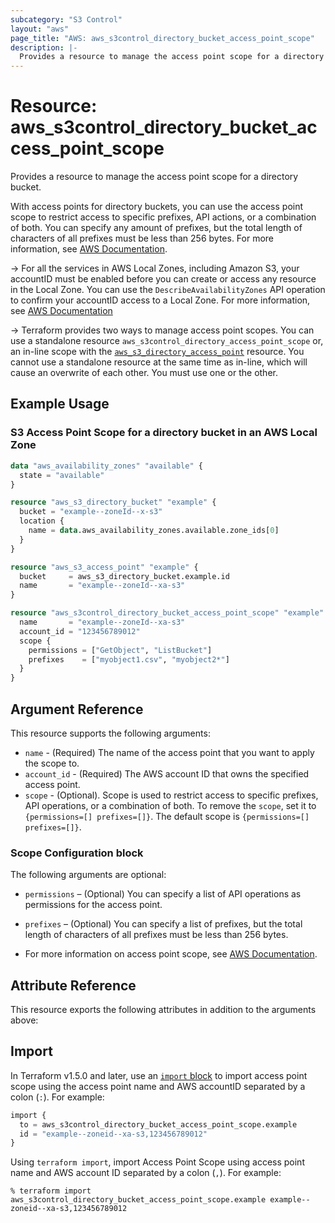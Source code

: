 ```yaml
---
subcategory: "S3 Control"
layout: "aws"
page_title: "AWS: aws_s3control_directory_bucket_access_point_scope"
description: |-
  Provides a resource to manage the access point scope for a directory bucket.
---
```


# Resource: aws_s3control_directory_bucket_access_point_scope

Provides a resource to manage the access point scope for a directory bucket.

With access points for directory buckets, you can use the access point scope to restrict access to specific prefixes, API actions, or a combination of both. You can specify any amount of prefixes, but the total length of characters of all prefixes must be less than 256 bytes. For more information, see [AWS Documentation](https://docs.aws.amazon.com/AmazonS3/latest/userguide/access-points-directory-buckets-manage-scope.html).

-> For all the services in AWS Local Zones, including Amazon S3, your accountID must be enabled before you can create or access any resource in the Local Zone. You can use the `DescribeAvailabilityZones` API operation to confirm your accountID access to a Local Zone. For more information, see [AWS Documentation](https://docs.aws.amazon.com/AmazonS3/latest/userguide/opt-in-directory-bucket-lz.html)

-> Terraform provides two ways to manage access point scopes. You can use a standalone resource `aws_s3control_directory_access_point_scope` or, an in-line scope with the  [`aws_s3_directory_access_point`](aws_s3_directory_access_point.html) resource. You cannot use a standalone resource at the same time as in-line, which will cause an overwrite of each other. You must use one or the other.

## Example Usage

### S3 Access Point Scope for a directory bucket in an AWS Local Zone

```terraform
data "aws_availability_zones" "available" {
  state = "available"
}

resource "aws_s3_directory_bucket" "example" {
  bucket = "example--zoneId--x-s3"
  location {
    name = data.aws_availability_zones.available.zone_ids[0]
  }
}

resource "aws_s3_access_point" "example" {
  bucket     = aws_s3_directory_bucket.example.id
  name       = "example--zoneId--xa-s3"
}

resource "aws_s3control_directory_bucket_access_point_scope" "example" {
  name       = "example--zoneId--xa-s3"
  account_id = "123456789012"
  scope {
    permissions = ["GetObject", "ListBucket"]
    prefixes    = ["myobject1.csv", "myobject2*"]
  }
}
```

## Argument Reference

This resource supports the following arguments:

* `name` - (Required) The name of the access point that you want to apply the scope to.
* `account_id` - (Required) The AWS account ID that owns the specified access point.
* `scope` - (Optional). Scope is used to restrict access to specific prefixes, API operations, or a combination of both. To remove the `scope`, set it to `{permissions=[] prefixes=[]}`. The default scope is `{permissions=[] prefixes=[]}`.

### Scope Configuration block

The following arguments are optional:

* `permissions` – (Optional) You can specify a list of API operations as permissions for the access point.
* `prefixes` – (Optional) You can specify a list of prefixes, but the total length of characters of all prefixes must be less than 256 bytes.

* For more information on access point scope, see [AWS Documentation](https://docs.aws.amazon.com/AmazonS3/latest/userguide/access-points-directory-buckets-manage-scope.html).

## Attribute Reference

This resource exports the following attributes in addition to the arguments above:

## Import

In Terraform v1.5.0 and later, use an [`import` block](https://developer.hashicorp.com/terraform/language/import) to import access point scope using the access point name and AWS accountID separated by a colon (`:`). For example:

```terraform
import {
  to = aws_s3control_directory_bucket_access_point_scope.example
  id = "example--zoneid--xa-s3,123456789012"
}
```

Using `terraform import`, import Access Point Scope using access point name and AWS account ID separated by a colon (`,`). For example:

```console
% terraform import aws_s3control_directory_bucket_access_point_scope.example example--zoneid--xa-s3,123456789012
```
